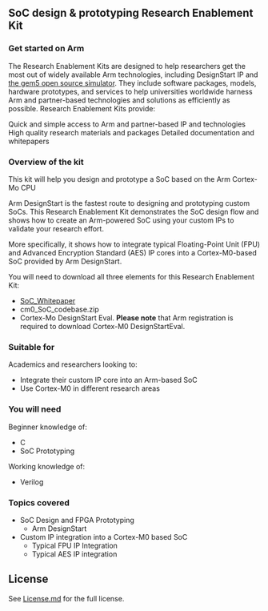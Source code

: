 ## SoC design &amp; prototyping Research Enablement Kit

### Get started on Arm
The Research Enablement Kits are designed to help researchers get the most out of widely available Arm technologies, including DesignStart IP and [the gem5 open source simulator](https://github.com/arm-university/arm-gem5-rsk). They include software packages, models, hardware prototypes, and services to help universities worldwide harness Arm and partner-based technologies and solutions as efficiently as possible. Research Enablement Kits provide:

Quick and simple access to Arm and partner-based IP and technologies
High quality research materials and packages
Detailed documentation and whitepapers

### Overview of the kit
This kit will help you design and prototype a SoC based on the Arm Cortex-Mo CPU

Arm DesignStart is the fastest route to designing and prototyping custom SoCs. This Research Enablement Kit demonstrates the SoC design flow and shows how to create an Arm-powered SoC using your custom IPs to validate your research effort.

More specifically, it shows how to integrate typical Floating-Point Unit (FPU) and Advanced Encryption Standard (AES) IP cores into a Cortex-M0-based SoC provided by Arm DesignStart.

You will need to download all three elements for this Research Enablement Kit:
- [SoC_Whitepaper](https://github.com/arm-university/SoC-design-and-prototyping-Research-Enablement-Kit-/blob/main/SoC%20Whitepaper.pdf)
- cm0_SoC_codebase.zip
- Cortex-Mo DesignStart Eval. **Please note** that Arm registration is required to download Cortex-M0 DesignStartEval.

### Suitable for
Academics and researchers looking to:
- Integrate their custom IP core into an Arm-based SoC
- Use Cortex-M0 in different research areas

### You will need
Beginner knowledge of:
- C
- SoC Prototyping

Working knowledge of:
- Verilog

### Topics covered
- SoC Design and FPGA Prototyping
    - Arm DesignStart
- Custom IP integration into a Cortex-M0 based SoC
    - Typical FPU IP Integration
    - Typical AES IP integration

## License
See [License.md](https://github.com/arm-university/SoC-design-and-prototyping-Research-Enablement-Kit-/blob/main/License.md) for the full license.
